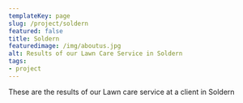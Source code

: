 ```yaml
---
templateKey: page
slug: /project/soldern
featured: false
title: Soldern
featuredimage: /img/aboutus.jpg
alt: Results of our Lawn Care Service in Soldern
tags:
- project
---
```

These are the results of our Lawn care service at a client in Soldern


